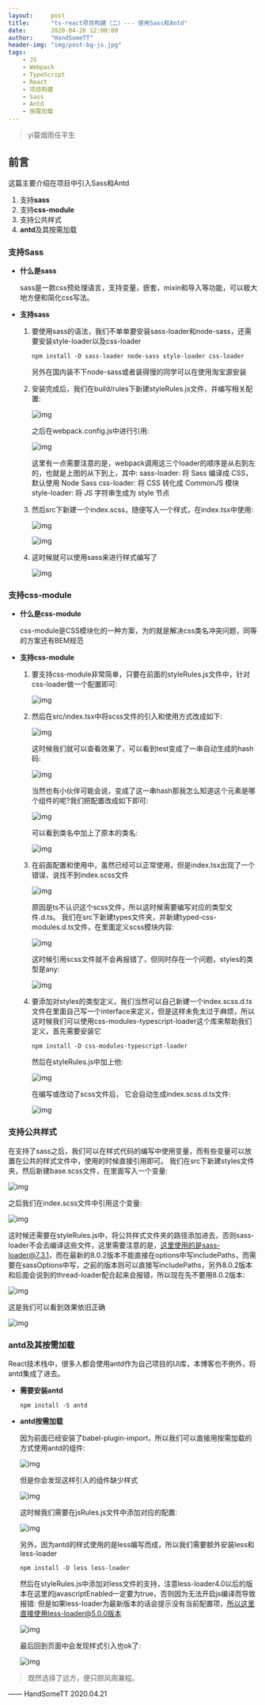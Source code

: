 ```yaml
---
layout:     post
title:      "ts-react项目构建（二）--- 使用Sass和Antd"
date:       2020-04-26 12:00:00
author:     "HandSomeTT"
header-img: "img/post-bg-js.jpg"
tags:
    - JS
    - Webpack
    - TypeScript
    - React
    - 项目构建
    - Sass
    - Antd
    - 按需加载
---
```



>yi蓑烟雨任平生

## 前言
这篇主要介绍在项目中引入Sass和Antd
1. 支持**sass**
2. 支持**css-module**
3. 支持公共样式
4. **antd**及其按需加载

### 支持Sass


* **什么是sass**

    sass是一款css预处理语言，支持变量，嵌套，mixin和导入等功能，可以极大地方便和简化css写法。

* **支持sass**

  1. 要使用sass的语法，我们不单单要安装sass-loader和node-sass，还需要安装style-loader以及css-loader
     
     ```
     npm install -D sass-loader node-sass style-loader css-loader
     ```

     另外在国内装不下node-sass或者装得慢的同学可以在使用淘宝源安装
  
  2. 安装完成后，我们在build/rules下新建styleRules.js文件，并编写相关配置:
     
     ![img](/img/sass-antd/img1.jpg)

     之后在webpack.config.js中进行引用:

     ![img](/img/sass-antd/img2.jpg)

     这里有一点需要注意的是，webpack调用这三个loader的顺序是从右到左的，也就是上图的从下到上，其中:
     sass-loader: 将 Sass 编译成 CSS，默认使用 Node Sass
     css-loader: 将 CSS 转化成 CommonJS 模块
     style-loader: 将 JS 字符串生成为 style 节点

  3. 然后src下新建一个index.scss，随便写入一个样式，在index.tsx中使用:

     ![img](/img/sass-antd/img3.jpg)

     ![img](/img/sass-antd/img4.jpg)

  4. 这时候就可以使用sass来进行样式编写了

     ![img](/img/sass-antd/img5.jpg)

### 支持css-module

* **什么是css-module**

  css-module是CSS模块化的一种方案，为的就是解决css类名冲突问题，同等的方案还有BEM规范


* **支持css-module**

  1. 要支持css-module非常简单，只要在前面的styleRules.js文件中，针对css-loader做一个配置即可:

     ![img](/img/sass-antd/img6.jpg)
  
  2. 然后在src/index.tsx中将scss文件的引入和使用方式改成如下:

     ![img](/img/sass-antd/img7.jpg)

     这时候我们就可以查看效果了，可以看到test变成了一串自动生成的hash码:

     ![img](/img/sass-antd/img8.jpg)

     当然也有小伙伴可能会说，变成了这一串hash那我怎么知道这个元素是哪个组件的呢?我们把配置改成如下即可:

     ![img](/img/sass-antd/img9.jpg)

     可以看到类名中加上了原本的类名:

     ![img](/img/sass-antd/img10.jpg)

  3. 在前面配置和使用中，虽然已经可以正常使用，但是index.tsx出现了一个错误，说找不到index.scss文件

     ![img](/img/sass-antd/img11.jpg)

     原因是ts不认识这个scss文件，所以这时候需要编写对应的类型文件.d.ts。
     我们在src下新建types文件夹，并新建typed-css-modules.d.ts文件，在里面定义scss模块内容:

     ![img](/img/sass-antd/img12.jpg)

     这时候引用scss文件就不会再报错了，但同时存在一个问题，styles的类型是any:

     ![img](/img/sass-antd/img13.jpg)

  4. 要添加对styles的类型定义，我们当然可以自己新建一个index.scss.d.ts文件在里面自己写一个interface来定义，但是这样未免太过于麻烦，所以这时候我们可以使用css-modules-typescript-loader这个库来帮助我们定义，首先需要安装它

     ```
     npm install -D css-modules-typescript-loader
     ```

     然后在styleRules.js中加上他:

     ![img](/img/sass-antd/img14.jpg)

     在编写或改动了scss文件后， 它会自动生成index.scss.d.ts文件:

     ![img](/img/sass-antd/img15.jpg)

### 支持公共样式

  在支持了sass之后，我们可以在样式代码的编写中使用变量，而有些变量可以放置在公共的样式文件中，使用的时候直接引用即可。
  我们在src下新建styles文件夹，然后新建base.scss文件，在里面写入一个变量:

  ![img](/img/sass-antd/img16.jpg)

  之后我们在index.scss文件中引用这个变量:

  ![img](/img/sass-antd/img17.jpg)

  这时候还需要在styleRules.js中，将公共样式文件夹的路径添加进去，否则sass-loader不会去编译这些文件，这里需要注意的是，这里使用的是sass-loader@7.3.1，而在最新的8.0.2版本不能直接在options中写includePaths，而需要在sassOptions中写，之前的版本则可以直接写includePaths，另外8.0.2版本和后面会说到的thread-loader配合起来会报错，所以现在先不要用8.0.2版本:

  ![img](/img/sass-antd/img18.jpg)

  这是我们可以看到效果依旧正确

  ![img](/img/sass-antd/img19.jpg)

### antd及其按需加载

  React技术栈中，很多人都会使用antd作为自己项目的UI库，本博客也不例外，将antd集成了进去。

* **需要安装antd**

  ```
  npm install -S antd
  ```

* **antd按需加载**

  因为前面已经安装了babel-plugin-import，所以我们可以直接用按需加载的方式使用antd的组件:

  ![img](/img/sass-antd/img20.jpg)

  但是你会发现这样引入的组件缺少样式

  ![img](/img/sass-antd/img21.jpg)

  这时候我们需要在jsRules.js文件中添加对应的配置:

  ![img](/img/sass-antd/img22.jpg)

  另外，因为antd的样式使用的是less编写而成，所以我们需要额外安装less和less-loader

  ```
  npm install -D less less-loader
  ```
  然后在styleRules.js中添加对less文件的支持，注意less-loader4.0以后的版本在这里的javascriptEnabled一定要为true，否则因为无法开启js编译而导致报错:
  但是如果less-loader为最新版本的话会提示没有当前配置项，所以这里直接使用less-loader@5.0.0版本

  ![img](/img/sass-antd/img23.jpg)

  最后回到页面中会发现样式引入也ok了:

  ![img](/img/sass-antd/img24.jpg)


>既然选择了远方，便只顾风雨兼程。

—— HandSomeTT 2020.04.21
